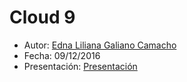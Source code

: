 # Cloud 9

* Autor: [Edna Liliana Galiano Camacho](https://github.com/alu0100762846)
* Fecha: 09/12/2016
* Presentación: [Presentación](https://sitw-lily.c9users.io/Presentacion/presentaciones-todos/txt/cloud-9/index.html)